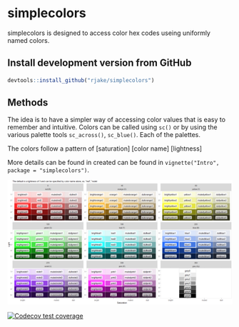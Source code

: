 # simplecolors
simplecolors is designed to access color hex codes useing uniformly named colors. 

## Install development version from GitHub
```r
devtools::install_github("rjake/simplecolors")

```

## Methods
The idea is to have a simpler way of accessing color values that is easy to remember and intuitive. Colors can be called using `sc()` or by using the various palette tools `sc_across()`, `sc_blue()`. Each of the palettes. 

The colors follow a pattern of [saturation] [color name] [lightness]

More details can be found in  created can be found in `vignette("Intro", package = "simplecolors")`.

![](images/color_names.png)


  <!-- badges: start -->
  [![Codecov test coverage](https://codecov.io/gh/rjake/simplecolors/branch/master/graph/badge.svg)](https://codecov.io/gh/rjake/simplecolors?branch=master)
  <!-- badges: end -->
  
